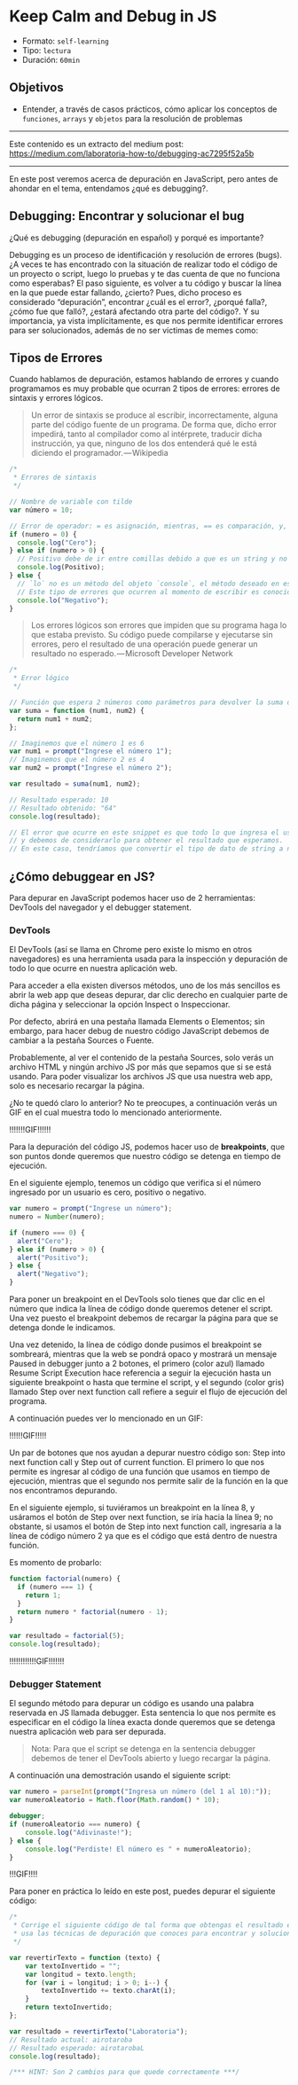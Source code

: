 # Keep Calm and Debug in JS
- Formato: `self-learning`
- Tipo: `lectura`
- Duración: `60min`

## Objetivos

- Entender, a través de casos prácticos, cómo aplicar los conceptos de `funciones`, `arrays` y `objetos` para la resolución de problemas

***

Este contenido es un extracto del medium post: https://medium.com/laboratoria-how-to/debugging-ac7295f52a5b

***

En este post veremos acerca de depuración en JavaScript, pero antes de ahondar en el tema, entendamos ¿qué es debugging?.

## Debugging: Encontrar y solucionar el bug
¿Qué es debugging (depuración en español) y porqué es importante?

Debugging es un proceso de identificación y resolución de errores (bugs). ¿A veces te has encontrado con la situación de realizar todo el código de un proyecto o script, luego lo pruebas y te das cuenta de que no funciona como esperabas? El paso siguiente, es volver a tu código y buscar la línea en la que puede estar fallando, ¿cierto? Pues, dicho proceso es considerado “depuración”, encontrar ¿cuál es el error?, ¿porqué falla?, ¿cómo fue que falló?, ¿estará afectando otra parte del código?.
Y su importancia, ya vista implícitamente, es que nos permite identificar errores para ser solucionados, además de no ser víctimas de memes como:

## Tipos de Errores
Cuando hablamos de depuración, estamos hablando de errores y cuando programamos es muy probable que ocurran 2 tipos de errores: errores de sintaxis y errores lógicos.
> Un error de sintaxis se produce al escribir, incorrectamente, alguna parte del código fuente de un programa. De forma que, dicho error impedirá, tanto al compilador como al intérprete, traducir dicha instrucción, ya que, ninguno de los dos entenderá qué le está diciendo el programador. — Wikipedia

```js
/*
 * Errores de sintaxis
 */

// Nombre de variable con tilde
var número = 10;

// Error de operador: = es asignación, mientras, == es comparación, y, === es comparación estricta
if (numero = 0) {
  console.log("Cero");
} else if (numero > 0) {
  // Positivo debe de ir entre comillas debido a que es un string y no una variable definida anteriormente
  console.log(Positivo);
} else {
  // `lo` no es un método del objeto `console`, el método deseado en este snippet es `console.log`
  // Este tipo de errores que ocurren al momento de escribir es conocido como un `typo`
  console.lo("Negativo");
}
```

> Los errores lógicos son errores que impiden que su programa haga lo que estaba previsto. Su código puede compilarse y ejecutarse sin errores, pero el resultado de una operación puede generar un resultado no esperado. — Microsoft Developer Network

```js
/*
 * Error lógico
 */

// Función que espera 2 números como parámetros para devolver la suma de ambos
var suma = function (num1, num2) {
  return num1 + num2;
};

// Imaginemos que el número 1 es 6
var num1 = prompt("Ingrese el número 1");
// Imaginemos que el número 2 es 4
var num2 = prompt("Ingrese el número 2");

var resultado = suma(num1, num2);

// Resultado esperado: 10
// Resultado obtenido: "64"
console.log(resultado);

// El error que ocurre en este snippet es que todo lo que ingresa el usuario mediante un prompt es un string,
// y debemos de considerarlo para obtener el resultado que esperamos.
// En este caso, tendríamos que convertir el tipo de dato de string a número.

```

## ¿Cómo debuggear en JS?
Para depurar en JavaScript podemos hacer uso de 2 herramientas: DevTools del navegador y el debugger statement.

### DevTools
El DevTools (así se llama en Chrome pero existe lo mismo en otros navegadores) es una herramienta usada para la inspección y depuración de todo lo que ocurre en nuestra aplicación web.

Para acceder a ella existen diversos métodos, uno de los más sencillos es abrir la web app que deseas depurar, dar clic derecho en cualquier parte de dicha página y seleccionar la opción Inspect o Inspeccionar.

Por defecto, abrirá en una pestaña llamada Elements o Elementos; sin embargo, para hacer debug de nuestro código JavaScript debemos de cambiar a la pestaña Sources o Fuente.

Probablemente, al ver el contenido de la pestaña Sources, solo verás un archivo HTML y ningún archivo JS por más que sepamos que si se está usando. Para poder visualizar los archivos JS que usa nuestra web app, solo es necesario recargar la página.

¿No te quedó claro lo anterior? No te preocupes, a continuación verás un GIF en el cual muestra todo lo mencionado anteriormente.

!!!!!!!GIF!!!!!!

Para la depuración del código JS, podemos hacer uso de **breakpoints**, que son puntos donde queremos que nuestro código se detenga en tiempo de ejecución.

En el siguiente ejemplo, tenemos un código que verifica si el número ingresado por un usuario es cero, positivo o negativo.

```js
var numero = prompt("Ingrese un número");
numero = Number(numero);

if (numero === 0) {
  alert("Cero");
} else if (numero > 0) {
  alert("Positivo");
} else {
  alert("Negativo");
}
```

Para poner un breakpoint en el DevTools solo tienes que dar clic en el número que indica la línea de código donde queremos detener el script. Una vez puesto el breakpoint debemos de recargar la página para que se detenga donde le indicamos.

Una vez detenido, la línea de código donde pusimos el breakpoint se sombreará, mientras que la web se pondrá opaco y mostrará un mensaje Paused in debugger junto a 2 botones, el primero (color azul) llamado Resume Script Execution hace referencia a seguir la ejecución hasta un siguiente breakpoint o hasta que termine el script, y el segundo (color gris) llamado Step over next function call refiere a seguir el flujo de ejecución del programa.

A continuación puedes ver lo mencionado en un GIF:

!!!!!!GIF!!!!!

Un par de botones que nos ayudan a depurar nuestro código son: Step into next function call y Step out of current function. El primero lo que nos permite es ingresar al código de una función que usamos en tiempo de ejecución, mientras que el segundo nos permite salir de la función en la que nos encontramos depurando.

En el siguiente ejemplo, si tuviéramos un breakpoint en la línea 8, y usáramos el botón de Step over next function, se iría hacia la línea 9; no obstante, si usamos el botón de Step into next function call, ingresaría a la línea de código número 2 ya que es el código que está dentro de nuestra función.

Es momento de probarlo:

```js
function factorial(numero) {
  if (numero === 1) {
    return 1;
  }
  return numero * factorial(numero - 1);
}

var resultado = factorial(5);
console.log(resultado);

```
!!!!!!!!!!!!GIF!!!!!!!

### Debugger Statement
El segundo método para depurar un código es usando una palabra reservada en JS llamada debugger. Esta sentencia lo que nos permite es especificar en el código la línea exacta donde queremos que se detenga nuestra aplicación web para ser depurada.

> Nota: Para que el script se detenga en la sentencia debugger debemos de tener el DevTools abierto y luego recargar la página.

A continuación una demostración usando el siguiente script:

```js
var numero = parseInt(prompt("Ingresa un número (del 1 al 10):"));
var numeroAleatorio = Math.floor(Math.random() * 10);

debugger;
if (numeroAleatorio === numero) {
    console.log("Adivinaste!");
} else {
    console.log("Perdiste! El número es " + numeroAleatorio);
}
```

!!!GIF!!!!

Para poner en práctica lo leído en este post, puedes depurar el siguiente código:

```js
/*
 * Corrige el siguiente código de tal forma que obtengas el resultado esperado,
 * usa las técnicas de depuración que conoces para encontrar y solucionar el error.
 */

var revertirTexto = function (texto) {
    var textoInvertido = "";
    var longitud = texto.length;
    for (var i = longitud; i > 0; i--) {
        textoInvertido += texto.charAt(i);
    }
    return textoInvertido;
};

var resultado = revertirTexto("Laboratoria");
// Resultado actual: airotaroba
// Resultado esperado: airotarobaL
console.log(resultado);

/*** HINT: Son 2 cambios para que quede correctamente ***/

```
